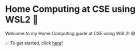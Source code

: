 # Home Computing at CSE using WSL2 🥳 

Welcome to my Home Computing guide at CSE using WSL2!  😄 

✅ To get started, click [here](installation.md)!